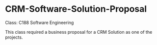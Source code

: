 # CRM-Software-Solution-Proposal
Class: C188 Software Engineering

This class required a business proposal for a CRM Solution as one of the projects.
